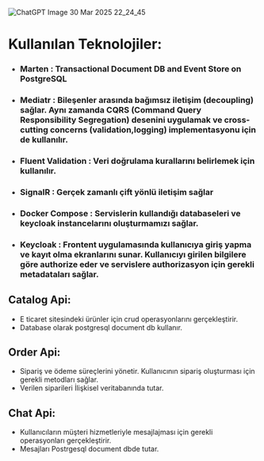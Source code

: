 ![ChatGPT Image 30 Mar 2025 22_24_45](https://github.com/user-attachments/assets/32f54b9e-c3c1-472c-aa89-aafdcdd8f1a8)
# Kullanılan Teknolojiler:
- ### Marten : Transactional Document DB and Event Store on PostgreSQL
- ### Mediatr : Bileşenler arasında bağımsız iletişim (decoupling) sağlar. Aynı zamanda CQRS (Command Query Responsibility Segregation) desenini uygulamak ve cross-cutting concerns (validation,logging) implementasyonu için de kullanılır.
- ### Fluent Validation : Veri doğrulama kurallarını belirlemek için kullanılır.
- ### SignalR : Gerçek zamanlı çift yönlü iletişim sağlar 
- ### Docker Compose : Servislerin kullandığı databaseleri ve keycloak instancelarını oluşturmamızı sağlar.
- ### Keycloak : Frontent uygulamasında kullanıcıya giriş yapma ve kayıt olma ekranlarını sunar. Kullanıcıyı girilen bilgilere göre authorize eder ve servislere authorizasyon için gerekli metadataları sağlar.


## Catalog Api:
- E ticaret sitesindeki ürünler için crud operasyonlarını gerçekleştirir.
- Database olarak postgresql document db kullanır.
## Order Api:
- Sipariş ve ödeme süreçlerini yönetir. Kullanıcının sipariş oluşturması için gerekli metodları sağlar.
- Verilen siparileri İlişkisel veritabanında tutar.
## Chat Api:
- Kullanıcıların müşteri hizmetleriyle mesajlajması için gerekli operasyonları gerçekleştirir.
- Mesajları Postrgesql document dbde tutar.
